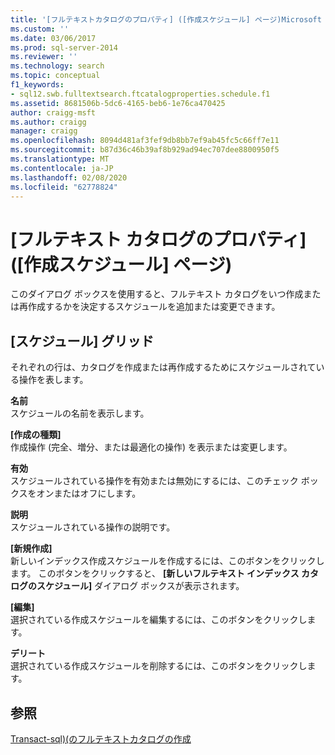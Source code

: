 ```yaml
---
title: '[フルテキストカタログのプロパティ] ([作成スケジュール] ページ)Microsoft Docs'
ms.custom: ''
ms.date: 03/06/2017
ms.prod: sql-server-2014
ms.reviewer: ''
ms.technology: search
ms.topic: conceptual
f1_keywords:
- sql12.swb.fulltextsearch.ftcatalogproperties.schedule.f1
ms.assetid: 8681506b-5dc6-4165-beb6-1e76ca470425
author: craigg-msft
ms.author: craigg
manager: craigg
ms.openlocfilehash: 8094d481af3fef9db8bb7ef9ab45fc5c66ff7e11
ms.sourcegitcommit: b87d36c46b39af8b929ad94ec707dee8800950f5
ms.translationtype: MT
ms.contentlocale: ja-JP
ms.lasthandoff: 02/08/2020
ms.locfileid: "62778824"
---
```

# <a name="full-text-catalog-properties-population-schedule-page"></a>[フルテキスト カタログのプロパティ] ([作成スケジュール] ページ)
  このダイアログ ボックスを使用すると、フルテキスト カタログをいつ作成または再作成するかを決定するスケジュールを追加または変更できます。  
  
## <a name="schedules-grid"></a>[スケジュール] グリッド  
 それぞれの行は、カタログを作成または再作成するためにスケジュールされている操作を表します。  
  
 **名前**  
 スケジュールの名前を表示します。  
  
 **[作成の種類]**  
 作成操作 (完全、増分、または最適化の操作) を表示または変更します。  
  
 **有効**  
 スケジュールされている操作を有効または無効にするには、このチェック ボックスをオンまたはオフにします。  
  
 **説明**  
 スケジュールされている操作の説明です。  
  
 **[新規作成]**  
 新しいインデックス作成スケジュールを作成するには、このボタンをクリックします。 このボタンをクリックすると、 **[新しいフルテキスト インデックス カタログのスケジュール]** ダイアログ ボックスが表示されます。  
  
 **[編集]**  
 選択されている作成スケジュールを編集するには、このボタンをクリックします。  
  
 **デリート**  
 選択されている作成スケジュールを削除するには、このボタンをクリックします。  
  
## <a name="see-also"></a>参照  
 [Transact-sql&#41;&#40;のフルテキストカタログの作成](/sql/t-sql/statements/create-fulltext-catalog-transact-sql)  
  
  
